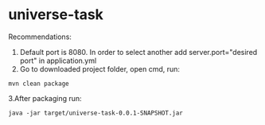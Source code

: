 # universe-task

Recommendations:
1. Default port is 8080. In order to select another add server.port="desired port" in application.yml
2. Go to downloaded project folder, open cmd, run:
```
mvn clean package
``` 
3.After packaging run:
```
java -jar target/universe-task-0.0.1-SNAPSHOT.jar
```
